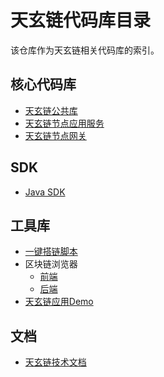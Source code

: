 # 天玄链代码库目录
该仓库作为天玄链相关代码库的索引。

## 核心代码库
- [天玄链公共库](https://github.com/TianXuan-Chain/thanos-common)
- [天玄链节点应用服务](https://github.com/TianXuan-Chain/thanos-chain)
- [天玄链节点网关](https://github.com/TianXuan-Chain/thanos-gateway)
## SDK
- [Java SDK](https://github.com/TianXuan-Chain/thanos-web3j)
## 工具库
- [一键搭链脚本](https://github.com/TianXuan-Chain/thanos-package-generate)
- 区块链浏览器
  - [前端](https://github.com/TianXuan-Chain/thanos-browser-frontend)
  - [后端](https://github.com/TianXuan-Chain/thanos-browser-backend)
- [天玄链应用Demo](https://github.com/TianXuan-Chain/thanos-demo)
## 文档
- [天玄链技术文档](https://github.com/TianXuan-Chain/tianxuan-docs)

